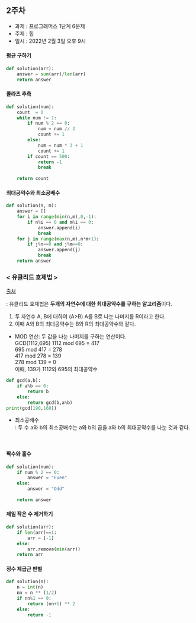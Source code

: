## 2주차
* 과제 : 프로그래머스 1단계 6문제
* 주제 : 힙
* 일시 : 2022년 2월 3일 오후 9시

#### 평균 구하기
```python
def solution(arr):
    answer = sum(arr)/len(arr)
    return answer
```

#### 콜라츠 추측
```python
def solution(num):
    count  = 0
    while num != 1:
        if num % 2 == 0:
            num = num // 2
            count += 1
        else:
            num = num * 3 + 1
            count += 1
        if count == 500:
            return -1
            break
            
    return count
```

#### 최대공약수와 최소공배수
```python
def solution(n, m):
    answer = []
    for i in range(min(n,m),0,-1):
        if n%i == 0 and m%i == 0:
            answer.append(i)
            break
    for j in range(max(n,m),n*m+1):
        if j%n==0 and j%m==0:
            answer.append(j)
            break
    return answer
```
### < 유클리드 호제법 >
[출처](https://velog.io/@yerin4847/W1-%EC%9C%A0%ED%81%B4%EB%A6%AC%EB%93%9C-%ED%98%B8%EC%A0%9C%EB%B2%95) 

: 유클리드 호제법은 **두개의 자연수에 대한 최대공약수를 구하는 알고리즘**이다.

1. 두 자연수 A, B에 대하여 (A>B) A를 B로 나눈 나머지를 R이라고 한다.
2. 이때 A와 B의 최대공약수는 B와 R의 최대공약수와 같다.


*  MOD 연산: 두 값을 나눈 나머지를 구하는 연산이다.<br>
GCD(1112,695)
1112 mod 695 = 417<br>
695 mod 417 = 278<br>
417 mod 278 = 139<br>
278 mod 139 = 0<br>
이때, 139가 1112와 695의 최대공약수

```python
def gcd(a,b):
    if a%b == 0:
        return b
    else:
        return gcd(b,a%b)
print(gcd(190,160))
```

* 최소공배수<br>
: 두 수 a와 b의 최소공배수는 a와 b의 곱을 a와 b의 최대공약수를 나눈 것과 같다. 

<br>

#### 짝수와 홀수
```python
def solution(num):
    if num % 2 == 0:
        answer = "Even"
    else:
        answer = "Odd"
        
    return answer
```

#### 제일 작은 수 제거하기
```python
def solution(arr):
    if len(arr)==1:
        arr = [-1]
    else: 
        arr.remove(min(arr))
    return arr
```

#### 정수 제곱근 판별
```python
def solution(n):
    n = int(n)
    nn = n ** (1/2)
    if nn%1 == 0:
        return (nn+1) ** 2
    else:
        return -1
```

